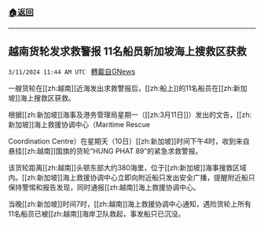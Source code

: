 ###  [:house:返回](README.md)
---


## 越南货轮发求救警报 11名船员新加坡海上搜救区获救
`3/11/2024 11:44 AM UTC ` [轉載自GNews](https://gnews.org/articles/2384274)

一艘货轮在[[zh:越南]]近海发出求救警报后，[[zh:船上]]的11名船员在[[zh:新加坡]]海上搜救区获救。

根据[[zh:新加坡]]海事及港务管理局星期一（[[zh:3月11日]]）发出的文告，[[zh:新加坡]]海上救援协调中心（Maritime Rescue

Coordination Centre）在星期天（10日）[[zh:新加坡]]时间下午4时，收到来自悬挂[[zh:越南]]国旗的货轮“HUNG PHAT 89”的紧急求救警报。

该货轮距离[[zh:越南]]头顿东部大约380海里，位于[[zh:新加坡]]海事搜救区域内。[[zh:新加坡]]海上救援协调中心立即向附近船只发出安全广播，提醒附近船只保持警惕和报告发现，同时通报[[zh:越南]]海上救援协调中心。

当晚[[zh:新加坡]]时间7时，[[zh:越南]]海上救援协调中心通知，遇险货轮上所有11名船员已被[[zh:越南]]海岸卫队救起，事发船只已沉没。
